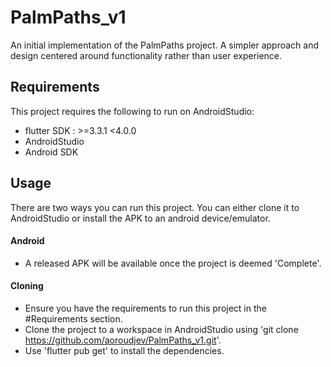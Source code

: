 # PalmPaths_v1

An initial implementation of the PalmPaths project. A simpler approach and design centered around functionality rather than user experience.

## Requirements

This project requires the following to run on AndroidStudio:

- flutter SDK : >=3.3.1 <4.0.0
- AndroidStudio
- Android SDK

## Usage

There are two ways you can run this project. You can either clone it to AndroidStudio or install the APK to an android device/emulator.

#### Android

- A released APK will be available once the project is deemed 'Complete'.

#### Cloning

- Ensure you have the requirements to run this project in the #Requirements section.
- Clone the project to a workspace in AndroidStudio using 'git clone https://github.com/aoroudjev/PalmPaths_v1.git'.
- Use 'flutter pub get' to install the dependencies.

[//]: # (TODO: Finish)
